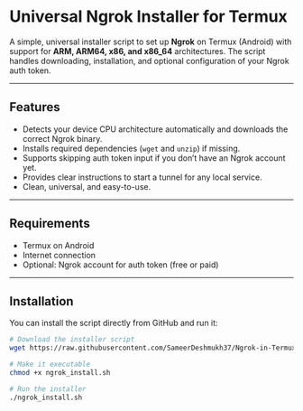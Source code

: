 # Universal Ngrok Installer for Termux

A simple, universal installer script to set up **Ngrok** on Termux (Android) with support for **ARM, ARM64, x86, and x86_64** architectures. The script handles downloading, installation, and optional configuration of your Ngrok auth token.  

---

## Features

- Detects your device CPU architecture automatically and downloads the correct Ngrok binary.
- Installs required dependencies (`wget` and `unzip`) if missing.
- Supports skipping auth token input if you don’t have an Ngrok account yet.
- Provides clear instructions to start a tunnel for any local service.
- Clean, universal, and easy-to-use.

---

## Requirements

- Termux on Android
- Internet connection
- Optional: Ngrok account for auth token (free or paid)

---

## Installation

You can install the script directly from GitHub and run it:

```bash
# Download the installer script
wget https://raw.githubusercontent.com/SameerDeshmukh37/Ngrok-in-Termux/main/ngrok_install.sh -O ngrok_install.sh

# Make it executable
chmod +x ngrok_install.sh

# Run the installer
./ngrok_install.sh
